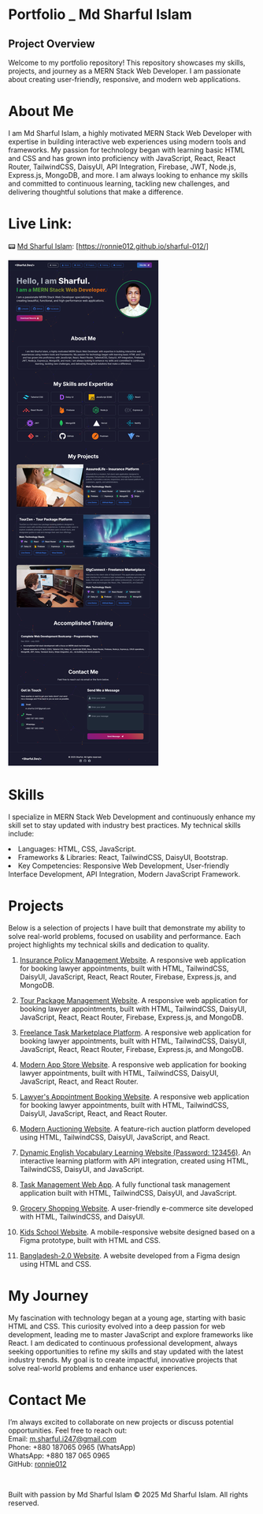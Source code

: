 # Portfolio _ Md Sharful Islam


## Project Overview
Welcome to my portfolio repository! This repository showcases my skills, projects, and journey as a MERN Stack Web Developer. I am passionate about creating user-friendly, responsive, and modern web applications.


# About Me
I am Md Sharful Islam, a highly motivated MERN Stack Web Developer with expertise in building interactive web experiences using modern tools and frameworks. My passion for technology began with learning basic HTML and CSS and has grown into proficiency with JavaScript, React, React Router, TailwindCSS, DaisyUI, API Integration, Firebase, JWT, Node.js, Express.js, MongoDB, and more. I am always looking to enhance my skills and committed to continuous learning, tackling new challenges, and delivering thoughtful solutions that make a difference.


# Live Link: 
📟 [Md Sharful Islam](https://ronnie012.github.io/sharful.dev/):    [https://ronnie012.github.io/sharful-012/]


![Sharful.Dev](github-readme-photo_md-sharful-islam_MERN-stack-web-developer.png)


# Skills
I specialize in MERN Stack Web Development and continuously enhance my skill set to stay updated with industry best practices. My technical skills include:

<li>Languages: HTML, CSS, JavaScript.</li>
<li>Frameworks & Libraries: React, TailwindCSS, DaisyUI, Bootstrap.</li>
<li>Key Competencies:
Responsive Web Development,
User-friendly Interface Development,
API Integration,
Modern JavaScript Framework.</li>



# Projects
Below is a selection of projects I have built that demonstrate my ability to solve real-world problems, focused on usability and performance. Each project highlights my technical skills and dedication to quality.



1. [Insurance Policy Management Website](https://assured-life.web.app/). A responsive web application for booking lawyer appointments, built with HTML, TailwindCSS, DaisyUI, JavaScript, React, React Router, Firebase, Express.js, and MongoDB.

2. [Tour Package Management Website](https://tour-zen-012-upgraded.web.app/). A responsive web application for booking lawyer appointments, built with HTML, TailwindCSS, DaisyUI, JavaScript, React, React Router, Firebase, Express.js, and MongoDB.

3. [Freelance Task Marketplace Platform](https://gig-connect-012.web.app/). A responsive web application for booking lawyer appointments, built with HTML, TailwindCSS, DaisyUI, JavaScript, React, React Router, Firebase, Express.js, and MongoDB.

4. [Modern App Store Website](https://app-store-012.web.app/). A responsive web application for booking lawyer appointments, built with HTML, TailwindCSS, DaisyUI, JavaScript, React, and React Router.

5. [Lawyer's Appointment Booking Website](https://law-bd-012.netlify.app/). A responsive web application for booking lawyer appointments, built with HTML, TailwindCSS, DaisyUI, JavaScript, React, and React Router.

6. [Modern Auctioning Website](https://auction-gallery-012.netlify.app/). A feature-rich auction platform developed using HTML, TailwindCSS, DaisyUI, JavaScript, and React.

7. [Dynamic English Vocabulary Learning Website (Password: 123456)](https://english-janala-012.netlify.app/). An interactive learning platform with API integration, created using HTML, TailwindCSS, DaisyUI, and JavaScript.

8. [Task Management Web App](https://ronnie012.github.io/dev-board/). A fully functional task management application built with HTML, TailwindCSS, DaisyUI, and JavaScript.

9. [Grocery Shopping Website](https://ronnie012.github.io/living-lab/). A user-friendly e-commerce site developed with HTML, TailwindCSS, and DaisyUI.

10. [Kids School Website](https://ronnie012.github.io/kids-school/). A mobile-responsive website designed based on a Figma prototype, built with HTML and CSS.

11. [Bangladesh-2.0 Website](https://ronnie012.github.io/bangladesh-2.0/). A website developed from a Figma design using HTML and CSS.



# My Journey
My fascination with technology began at a young age, starting with basic HTML and CSS. This curiosity evolved into a deep passion for web development, leading me to master JavaScript and explore frameworks like React. I am dedicated to continuous professional development, always seeking opportunities to refine my skills and stay updated with the latest industry trends. My goal is to create impactful, innovative projects that solve real-world problems and enhance user experiences.



# Contact Me
I’m always excited to collaborate on new projects or discuss potential opportunities. Feel free to reach out: <br>
Email: m.sharful.i247@gmail.com <br>
Phone: +880 187065 0965 (WhatsApp) <br>
WhatsApp: +880 187 065 0965 <br>
GitHub: [ronnie012](https://github.com/ronnie012)

<br>

Built with passion by Md Sharful Islam  © 2025 Md Sharful Islam. All rights reserved.
